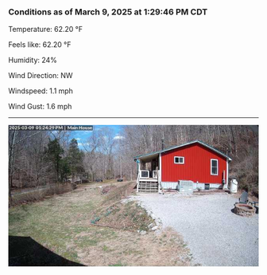 ### Conditions as of March 9, 2025 at 1:29:46 PM CDT 

Temperature: 62.20 &deg;F

Feels like: 62.20 &deg;F

Humidity: 24%

Wind Direction: NW

Windspeed: 1.1 mph

Wind Gust: 1.6 mph

---

<img src="./images/latest.jpeg"/>

